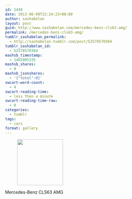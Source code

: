 ```yaml
---
id: 1448
date: 2013-06-09T22:24:23+00:00
author: sashabelan
layout: post
guid: http://www.sashabelan.com/mercedes-benz-cls63-amg/
permalink: /mercedes-benz-cls63-amg/
tumblr_sashabelan_permalink:
  - http://sashabelan.tumblr.com/post/52578570384
tumblr_sashabelan_id:
  - 52578570384
mashsb_timestamp:
  - 1465905335
mashsb_shares:
  - 0
mashsb_jsonshares:
  - '{"total":0}'
swcart-word-count:
  - 4
swcart-reading-time:
  - less then a minute
swcart-reading-time-raw:
  - 0
categories:
  - tumblr
tags:
  - cars
format: gallery
---
```

<div id='gallery-439' class='gallery galleryid-1448 gallery-columns-3 gallery-size-thumbnail'>
  <figure class='gallery-item'> 
  
  <div class='gallery-icon portrait'>
    <a href='http://www.sashabelan.ru/mercedes-benz-cls63-amg/attachment/1449/'><img width="150" height="150" src="http://www.sashabelan.ru/wp-content/uploads/2013/06/tumblr_mo5cwnj0Nc1qarj97o1_500-150x150.jpg" class="attachment-thumbnail size-thumbnail" alt="" /></a>
  </div></figure>
</div>

Mercedes-Benz CLS63 AMG